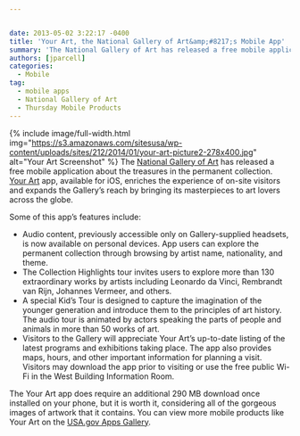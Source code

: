 ```yaml
---


date: 2013-05-02 3:22:17 -0400
title: 'Your Art, the National Gallery of Art&amp;#8217;s Mobile App'
summary: 'The National Gallery of Art has released a free mobile application about the treasures in the permanent collection. Your Art app, available for iOS, enriches the experience of on-site visitors and expands the Gallery’sreach by bringing its masterpieces to art lovers across the globe. Some of this app&amp;#8217;s features'
authors: [jparcell]
categories:
  - Mobile
tag:
  - mobile apps
  - National Gallery of Art
  - Thursday Mobile Products
---
```


{% include image/full-width.html img="https://s3.amazonaws.com/sitesusa/wp-content/uploads/sites/212/2014/01/your-art-picture2-278x400.jpg" alt="Your Art Screenshot" %}
The [National Gallery of Art](http://www.nga.gov/content/ngaweb/visit/tours-and-guides/mobile-app.html) has released a free mobile application about the treasures in the permanent collection. [Your Art](http://apps.usa.gov/yourart.shtml) app, available for iOS, enriches the experience of on-site visitors and expands the Gallery’s reach by bringing its masterpieces to art lovers across the globe.

Some of this app&#8217;s features include:

  * Audio content, previously accessible only on Gallery-supplied headsets, is now available on personal devices. App users can explore the permanent collection through browsing by artist name, nationality, and theme.
  * The Collection Highlights tour invites users to explore more than 130 extraordinary works by artists including Leonardo da Vinci, Rembrandt van Rijn, Johannes Vermeer, and others.
  * A special Kid&#8217;s Tour is designed to capture the imagination of the younger generation and introduce them to the principles of art history. The audio tour is animated by actors speaking the parts of people and animals in more than 50 works of art.
  * Visitors to the Gallery will appreciate Your Art’s up-to-date listing of the latest programs and exhibitions taking place. The app also provides maps, hours, and other important information for planning a visit. Visitors may download the app prior to visiting or use the free public Wi-Fi in the West Building Information Room.

The Your Art app does require an additional 290 MB download once installed on your phone, but it is worth it, considering all of the gorgeous images of artwork that it contains.  You can view more mobile products like Your Art on the [USA.gov Apps Gallery](http://apps.usa.gov/).
